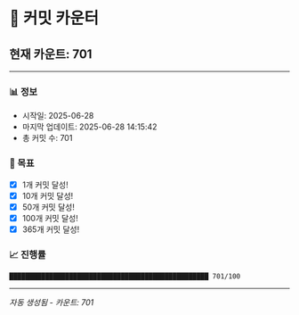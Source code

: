 # 🔢 커밋 카운터

## 현재 카운트: 701

---

### 📊 정보
- 시작일: 2025-06-28
- 마지막 업데이트: 2025-06-28 14:15:42
- 총 커밋 수: 701

### 🎯 목표
- [x] 1개 커밋 달성!
- [x] 10개 커밋 달성!
- [x] 50개 커밋 달성!
- [x] 100개 커밋 달성!
- [x] 365개 커밋 달성!

### 📈 진행률
```
██████████████████████████████████████████████████ 701/100
```

---
*자동 생성됨 - 카운트: 701*
